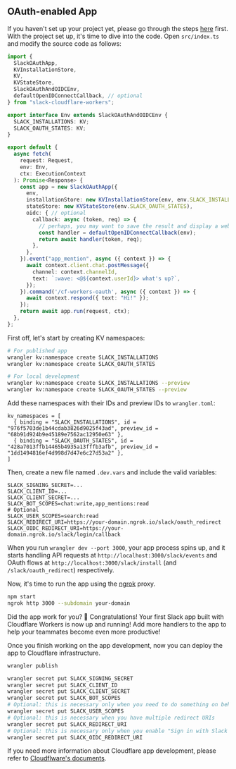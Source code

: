 ## OAuth-enabled App

If you haven't set up your project yet, please go through the steps [here](./index.md) first. With the project set up, it's time to dive into the code. Open `src/index.ts` and modify the source code as follows:

```typescript
import {
  SlackOAuthApp,
  KVInstallationStore,
  KV,
  KVStateStore,
  SlackOAuthAndOIDCEnv,
  defaultOpenIDConnectCallback, // optional
} from "slack-cloudflare-workers";

export interface Env extends SlackOAuthAndOIDCEnv {
  SLACK_INSTALLATIONS: KV;
  SLACK_OAUTH_STATES: KV;
}

export default {
  async fetch(
    request: Request,
    env: Env,
    ctx: ExecutionContext
  ): Promise<Response> {
    const app = new SlackOAuthApp({
      env,
      installationStore: new KVInstallationStore(env, env.SLACK_INSTALLATIONS),
      stateStore: new KVStateStore(env.SLACK_OAUTH_STATES),
      oidc: { // optional
        callback: async (token, req) => {
          // perhaps, you may want to save the result and display a web page or redirect the user to somewhere else
          const handler = defaultOpenIDConnectCallback(env);
          return await handler(token, req);
        },
      },
    }).event("app_mention", async ({ context }) => {
      await context.client.chat.postMessage({
        channel: context.channelId,
        text: `:wave: <@${context.userId}> what's up?`,
      });
    }).command('/cf-workers-oauth', async ({ context }) => {
      await context.respond({ text: "Hi!" });
    });
    return await app.run(request, ctx);
  },
};
```

First off, let's start by creating KV namespaces:

```bash
# For published app
wrangler kv:namespace create SLACK_INSTALLATIONS
wrangler kv:namespace create SLACK_OAUTH_STATES

# For local development
wrangler kv:namespace create SLACK_INSTALLATIONS --preview
wrangler kv:namespace create SLACK_OAUTH_STATES --preview
```

Add these namespaces with their IDs and preview IDs to `wrangler.toml`:

```
kv_namespaces = [
  { binding = "SLACK_INSTALLATIONS", id = "976f5703de1b44cdab3826d9025f43ad", preview_id = "68b91d924b9e45189e7562ac12950e63" },
  { binding = "SLACK_OAUTH_STATES", id = "428a7013ffb14465b4935a13fffb3afb", preview_id = "1dd1494816ef4d998d7d47e6c27d53a2" },
]
```

Then, create a new file named `.dev.vars` and include the valid variables:

```
SLACK_SIGNING_SECRET=...
SLACK_CLIENT_ID=...
SLACK_CLIENT_SECRET=...
SLACK_BOT_SCOPES=chat:write,app_mentions:read
# Optional
SLACK_USER_SCOPES=search:read
SLACK_REDIRECT_URI=https://your-domain.ngrok.io/slack/oauth_redirect
SLACK_OIDC_REDIRECT_URI=https://your-domain.ngrok.io/slack/login/callback
```

When you run `wrangler dev --port 3000`, your app process spins up, and it starts handling API requests at `http://localhost:3000/slack/events` and OAuth flows at `http://localhost:3000/slack/install` (and `/slack/oauth_redirect`) respectively.

Now, it's time to run the app using the [ngrok](https://ngrok.com/) proxy.

```bash
npm start
ngrok http 3000 --subdomain your-domain
```

Did the app work for you? :tada: Congratulations! Your first Slack app built with Cloudflare Workers is now up and running! Add more handlers to the app to help your teammates become even more productive!

Once you finish working on the app development, now you can deploy the app to Cloudflare infrastructure.

```bash
wrangler publish

wrangler secret put SLACK_SIGNING_SECRET
wrangler secret put SLACK_CLIENT_ID
wrangler secret put SLACK_CLIENT_SECRET
wrangler secret put SLACK_BOT_SCOPES
# Optional: this is necessary only when you need to do something on behalf of users
wrangler secret put SLACK_USER_SCOPES
# Optional: this is necessary when you have multiple redirect URIs
wrangler secret put SLACK_REDIRECT_URI
# Optional: this is necessary only when you enable "Sign in with Slack (OpenID Connect)"
wrangler secret put SLACK_OIDC_REDIRECT_URI
```

If you need more information about Cloudflare app development, please refer to [Cloudflware's documents](https://developers.cloudflare.com/workers/platform/deployments/).
